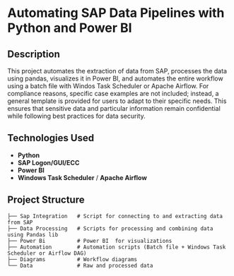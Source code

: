 # Automating SAP Data Pipelines with Python and Power BI

## Description
This project automates the extraction of data from SAP, processes the data using pandas, visualizes it in Power BI, and automates the entire workflow using a batch file with Windos Task Scheduler or Apache Airflow. For compliance reasons, specific case examples are not included; instead, a general template is provided for users to adapt to their specific needs. This ensures that sensitive data and particular information remain confidential while following best practices for data security.

## Technologies Used
- **Python** 
- **SAP Logon/GUI/ECC** 
- **Power BI**
- **Windows Task Scheduler** / **Apache Airflow**

## Project Structure
```plaintext
├── Sap Integration   # Script for connecting to and extracting data from SAP
├── Data Processing   # Scripts for processing and combining data using Pandas lib
├── Power Bi          # Power BI  for visualizations
├── Automation        # Automation scripts (Batch file + Windows Task Scheduler or Airflow DAG)
├── Diagrams          # Workflow diagrams
└── Data              # Raw and processed data

